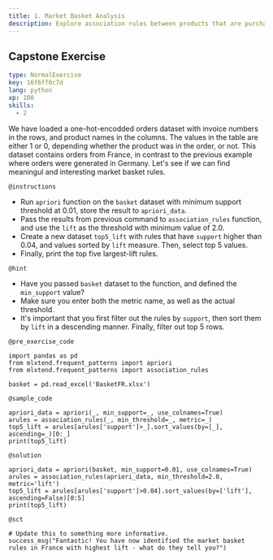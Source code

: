 ```yaml
---
title: 1. Market Basket Analysis
description: Explore association rules between products that are purchased together
---
```


## Capstone Exercise

```yaml
type: NormalExercise
key: 16f6ff0c7d
lang: python
xp: 100
skills:
  - 2
```

We have loaded a one-hot-encodded orders dataset with invoice numbers in the rows, and product names in the columns. The values in the table are either 1 or 0, depending whether the product was in the order, or not. This dataset contains orders from France, in contrast to the previous example where orders were generated in Germany. Let's see if we can find meaningul and interesting market basket rules.

`@instructions`
- Run `apriori` function on the `basket` dataset with minimum support threshold at 0.01, store the result to `apriori_data`.
- Pass the results from previous command to `association_rules` function, and use the `lift` as the threshold with minimum value of 2.0.
- Create a new dataset `top5_lift` with rules that have `support` higher than 0.04, and values sorted by `lift` measure. Then, select top 5 values.
- Finally, print the top five largest-lift rules.

`@hint`
- Have you passed `basket` dataset to the function, and defined the `min_support` value? 
- Make sure you enter both the metric name, as well as the actual threshold.
- It's important that you first filter out the rules by `support`, then sort them by `lift` in a descending manner. Finally, filter out top 5 rows.

`@pre_exercise_code`
```{python}
import pandas as pd
from mlxtend.frequent_patterns import apriori
from mlxtend.frequent_patterns import association_rules

basket = pd.read_excel('BasketFR.xlsx')
```

`@sample_code`
```{python}
apriori_data = apriori(_, min_support=_, use_colnames=True)
arules = association_rules(_, min_threshold=_, metric=_)
top5_lift = arules[arules['support']>_].sort_values(by=[_], ascending=_)[0:_]
print(top5_lift)
```

`@solution`
```{python}
apriori_data = apriori(basket, min_support=0.01, use_colnames=True)
arules = association_rules(apriori_data, min_threshold=2.0, metric='lift')
top5_lift = arules[arules['support']>0.04].sort_values(by=['lift'], ascending=False)[0:5]
print(top5_lift)
```

`@sct`
```{python}
# Update this to something more informative.
success_msg("Fantastic! You have now identified the market basket rules in France with highest lift - what do they tell you?")
```
